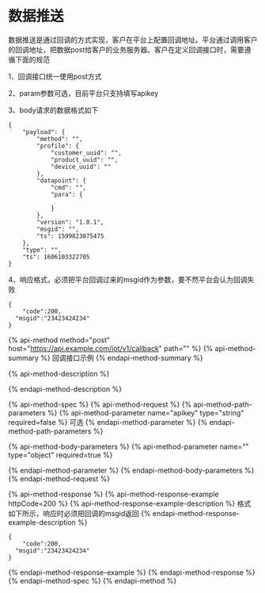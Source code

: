 # 数据推送

数据推送是通过回调的方式实现，客户在平台上配置回调地址。平台通过调用客户的回调地址，把数据post给客户的业务服务器。客户在定义回调接口时，需要遵循下面的规范

1、回调接口统一使用post方式

2、param参数可选，目前平台只支持填写apikey

3、body请求的数据格式如下

```text
{
	"payload": {
		"method": "",
		"profile": {
			"customer_uuid": "",
			"product_uuid": "",
			"device_uuid": ""
		},
		"datapoint": {
			"cmd": "",
			"para": {

			}
		},
		"version": "1.0.1",
		"msgid": "",
		"ts": 1599823075475
	},
	"type": "",
	"ts": 1606103322705
}
```

4、响应格式，必须把平台回调过来的msgid作为参数，要不然平台会认为回调失败

```text
{
	"code":200,
  "msgid":"23423424234"
}
```

{% api-method method="post" host="https://api.example.com/iot/v1/callback" path="" %}
{% api-method-summary %}
 回调接口示例
{% endapi-method-summary %}

{% api-method-description %}

{% endapi-method-description %}

{% api-method-spec %}
{% api-method-request %}
{% api-method-path-parameters %}
{% api-method-parameter name="apikey" type="string" required=false %}
可选
{% endapi-method-parameter %}
{% endapi-method-path-parameters %}

{% api-method-body-parameters %}
{% api-method-parameter name="" type="object" required=true %}

{% endapi-method-parameter %}
{% endapi-method-body-parameters %}
{% endapi-method-request %}

{% api-method-response %}
{% api-method-response-example httpCode=200 %}
{% api-method-response-example-description %}
格式如下所示，响应时必须把回调的msgid返回
{% endapi-method-response-example-description %}

```
{
	"code":200,
  "msgid":"23423424234"
}
```
{% endapi-method-response-example %}
{% endapi-method-response %}
{% endapi-method-spec %}
{% endapi-method %}

